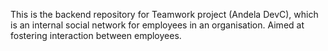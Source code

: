 
This is the backend repository for Teamwork project (Andela DevC), which is an internal social network for employees in an organisation. 
Aimed at fostering interaction between employees.
